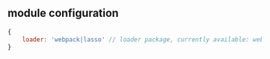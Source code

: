 ## module configuration

```javascript
{
    loader: 'webpack|lasso' // loader package, currently available: webpack and lasso
}
```